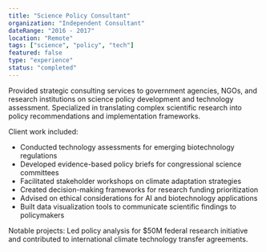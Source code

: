 ```yaml
---
title: "Science Policy Consultant"
organization: "Independent Consultant"
dateRange: "2016 - 2017"
location: "Remote"
tags: ["science", "policy", "tech"]
featured: false
type: "experience"
status: "completed"
---
```


Provided strategic consulting services to government agencies, NGOs, and research institutions on science policy development and technology assessment. Specialized in translating complex scientific research into policy recommendations and implementation frameworks.

Client work included:
- Conducted technology assessments for emerging biotechnology regulations
- Developed evidence-based policy briefs for congressional science committees
- Facilitated stakeholder workshops on climate adaptation strategies
- Created decision-making frameworks for research funding prioritization
- Advised on ethical considerations for AI and biotechnology applications
- Built data visualization tools to communicate scientific findings to policymakers

Notable projects: Led policy analysis for $50M federal research initiative and contributed to international climate technology transfer agreements.